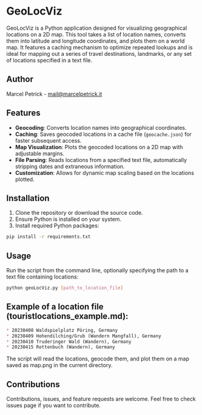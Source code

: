 # GeoLocViz

GeoLocViz is a Python application designed for visualizing geographical locations on a 2D map. This tool takes a list of location names, converts them into latitude and longitude coordinates, and plots them on a world map. It features a caching mechanism to optimize repeated lookups and is ideal for mapping out a series of travel destinations, landmarks, or any set of locations specified in a text file.

## Author

Marcel Petrick - mail@marcelpetrick.it

## Features

- **Geocoding**: Converts location names into geographical coordinates.
- **Caching**: Saves geocoded locations in a cache file (`geocache.json`) for faster subsequent access.
- **Map Visualization**: Plots the geocoded locations on a 2D map with adjustable margins.
- **File Parsing**: Reads locations from a specified text file, automatically stripping dates and extraneous information.
- **Customization**: Allows for dynamic map scaling based on the locations plotted.

## Installation

1. Clone the repository or download the source code.
2. Ensure Python is installed on your system.
3. Install required Python packages:

```bash
pip install -r requirements.txt
```

## Usage

Run the script from the command line, optionally specifying the path to a text file containing locations:

```bash
python geoLocViz.py [path_to_location_file]
```

## Example of a location file (touristlocations_example.md):

```markdown
* 20230408 Waldspielplatz Pöring, Germany
* 20230409 Hohendilching/Grub (Wandern Mangfall), Germany
* 20230410 Truderinger Wald (Wandern), Germany
* 20230415 Rottenbuch (Wandern), Germany
```

The script will read the locations, geocode them, and plot them on a map saved as map.png in the current directory.

## Contributions

Contributions, issues, and feature requests are welcome. Feel free to check issues page if you want to contribute.
